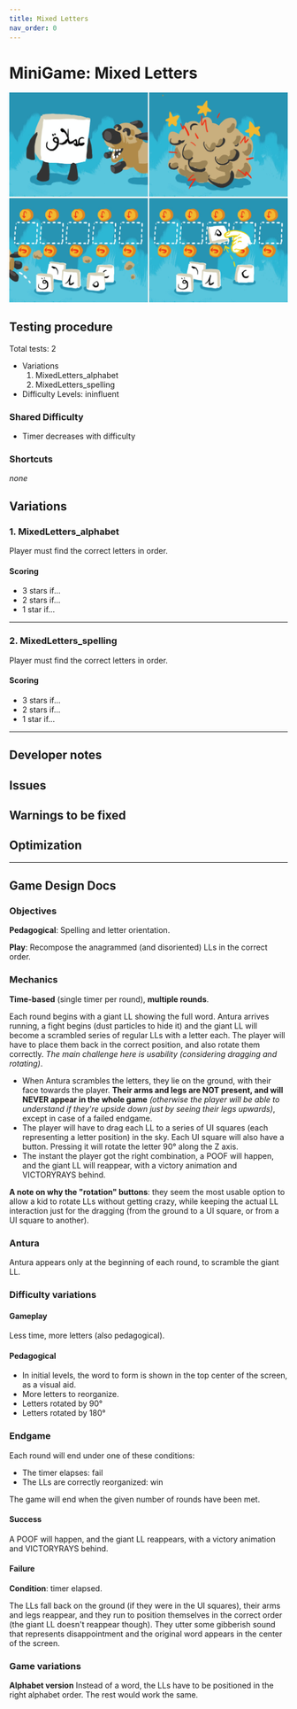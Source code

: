 ```yaml
---
title: Mixed Letters
nav_order: 0
---
```

# MiniGame: Mixed Letters

![](images/MixedLetters.jpg)

## Testing procedure
Total tests: 2
- Variations
	1. MixedLetters_alphabet
	2. MixedLetters_spelling
- Difficulty Levels: ininfluent

### Shared Difficulty
- Timer decreases with difficulty

### Shortcuts
_none_

## Variations

### 1. MixedLetters_alphabet
Player must find the correct letters in order.

#### Scoring
- 3 stars if...
- 2 stars if...
- 1 star if...
---
### 2. MixedLetters_spelling
Player must find the correct letters in order.

#### Scoring
- 3 stars if...
- 2 stars if...
- 1 star if...
---
## Developer notes

## Issues

## Warnings to be fixed

## Optimization

---

## Game Design Docs

### Objectives

**Pedagogical**: Spelling and letter orientation.

**Play**: Recompose the anagrammed (and disoriented) LLs in the correct order.

### Mechanics

**Time-based** (single timer per round), **multiple rounds**.

Each round begins with a giant LL showing the full word. Antura arrives running, a fight begins (dust particles to hide it) and the giant LL will become a scrambled series of regular LLs with a letter each. The player will have to place them back in the correct position, and also rotate them correctly. _The main challenge here is usability (considering dragging and rotating)_.

- When Antura scrambles the letters, they lie on the ground, with their face towards the player. **Their arms and legs are NOT present, and will NEVER appear in the whole game** _(otherwise the player will be able to understand if they're upside down just by seeing their legs upwards)_, except in case of a failed endgame.
- The player will have to drag each LL to a series of UI squares (each representing a letter position) in the sky. Each UI square will also have a button. Pressing it will rotate the letter 90° along the Z axis.
- The instant the player got the right combination, a POOF will happen, and the giant LL will reappear, with a victory animation and VICTORYRAYS behind.

**A note on why the "rotation" buttons**: they seem the most usable option to allow a kid to rotate LLs without getting crazy, while keeping the actual LL interaction just for the dragging (from the ground to a UI square, or from a UI square to another).

### Antura

Antura appears only at the beginning of each round, to scramble the giant LL.

### Difficulty variations
#### Gameplay
Less time, more letters (also pedagogical).
#### Pedagogical
- In initial levels, the word to form is shown in the top center of the screen, as a visual aid.
- More letters to reorganize.
- Letters rotated by 90°
- Letters rotated by 180°

### Endgame

Each round will end under one of these conditions:

- The timer elapses: fail
- The LLs are correctly reorganized: win

The game will end when the given number of rounds have been met.

#### Success
A POOF will happen, and the giant LL reappears, with a victory animation and VICTORYRAYS behind.

#### Failure

**Condition**: timer elapsed.

The LLs fall back on the ground (if they were in the UI squares), their arms and legs reappear, and they run to position themselves in the correct order (the giant LL doesn't reappear though). They utter some gibberish sound that represents disappointment and the original word appears in the center of the screen.

### Game variations
**Alphabet version**
Instead of a word, the LLs have to be positioned in the right alphabet order. The rest would work the same.
